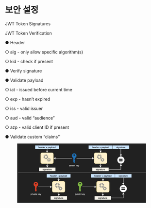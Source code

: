 # 보안 설정

JWT Token Signatures



JWT Token Verification&#x20;

● Header&#x20;

○ alg - only allow specific algorithm(s)&#x20;

○ kid - check if present&#x20;

● Verify signature&#x20;

● Validate payload&#x20;

○ iat - issued before current time&#x20;

○ exp - hasn’t expired&#x20;

○ iss - valid issuer&#x20;

○ aud - valid “audience”&#x20;

○ azp - valid client ID if present

● Validate custom “claims”



<figure><img src="../../.gitbook/assets/image (12).png" alt=""><figcaption></figcaption></figure>





